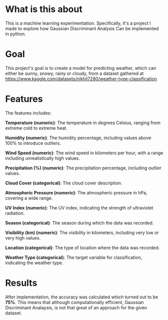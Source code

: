 # What is this about
This is a machine learning experimentation. Specifically, it's a project I made to explore how Gaussian Discriminant Analysis Can be implemented in python. 

# Goal
This project's goal is to create a model for predicting weather, which can either be sunny, snowy, rainy or cloudy, from a dataset gathered at 
https://www.kaggle.com/datasets/nikhil7280/weather-type-classification

# Features
The features includes:

**Temperature (numeric)**: The temperature in degrees Celsius, ranging from extreme cold to extreme heat.

**Humidity (numeric)**: The humidity percentage, including values above 100% to introduce outliers.

**Wind Speed (numeric)**: The wind speed in kilometers per hour, with a range including unrealistically high values.

**Precipitation (%) (numeric)**: The precipitation percentage, including outlier values.

**Cloud Cover (categorical)**: The cloud cover description.

**Atmospheric Pressure (numeric)**: The atmospheric pressure in hPa, covering a wide range.

**UV Index (numeric)**: The UV index, indicating the strength of ultraviolet radiation.

**Season (categorical)**: The season during which the data was recorded.

**Visibility (km) (numeric)**: The visibility in kilometers, including very low or very high values.

**Location (categorical)**: The type of location where the data was recorded.

**Weather Type (categorical)**: The target variable for classification, indicating the weather type.

# Results
After implementation, the accuracy was calculated which turned out to be **75%**. This means that although computationally efficient, Gaussian Discriminant Analaysis, 
is not that great of an approach for the given dataset. 
